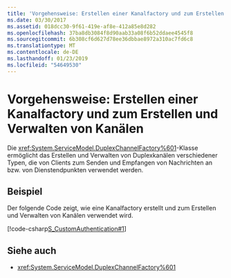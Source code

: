 ```yaml
---
title: 'Vorgehensweise: Erstellen einer Kanalfactory und zum Erstellen und Verwalten von Kanälen'
ms.date: 03/30/2017
ms.assetid: 018dcc30-9f61-419e-af8e-412a85e8d282
ms.openlocfilehash: 37ba8db3084f8d90aab33a08f6b52ddaee4545f8
ms.sourcegitcommit: 6b308cf6d627d78ee36dbbae8972a310ac7fd6c8
ms.translationtype: MT
ms.contentlocale: de-DE
ms.lasthandoff: 01/23/2019
ms.locfileid: "54649530"
---
```

# <a name="how-to-create-a-channel-factory-and-use-it-to-create-and-manage-channels"></a>Vorgehensweise: Erstellen einer Kanalfactory und zum Erstellen und Verwalten von Kanälen
Die <xref:System.ServiceModel.DuplexChannelFactory%601>-Klasse ermöglicht das Erstellen und Verwalten von Duplexkanälen verschiedener Typen, die von Clients zum Senden und Empfangen von Nachrichten an bzw. von Dienstendpunkten verwendet werden.  
  
## <a name="example"></a>Beispiel  
 Der folgende Code zeigt, wie eine Kanalfactory erstellt und zum Erstellen und Verwalten von Kanälen verwendet wird.  
  
 [!code-csharp[S_CustomAuthentication#1](../../../../samples/snippets/csharp/VS_Snippets_CFX/s_customauthentication/cs/instance.cs#1)]  
  
## <a name="see-also"></a>Siehe auch
- <xref:System.ServiceModel.DuplexChannelFactory%601>

